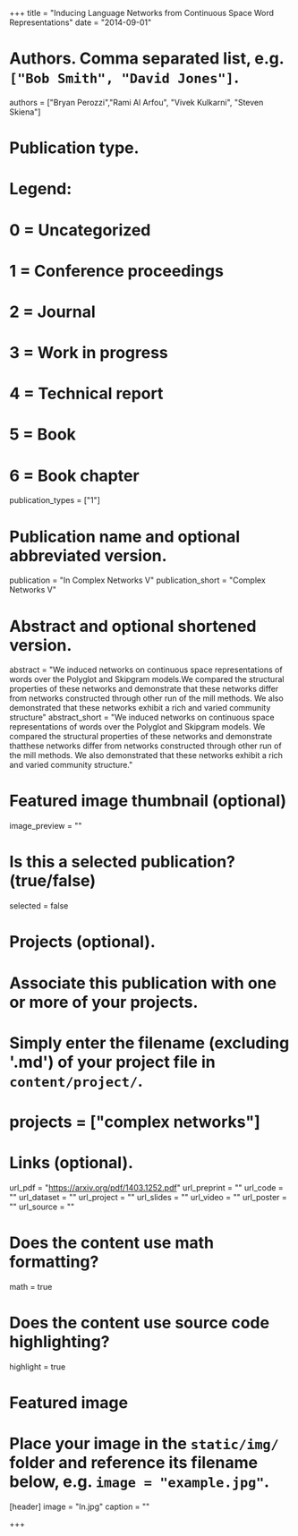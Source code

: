 +++
title = "Inducing Language Networks from Continuous Space Word Representations"
date = "2014-09-01"

# Authors. Comma separated list, e.g. `["Bob Smith", "David Jones"]`.
authors = ["Bryan Perozzi","Rami Al Arfou", "Vivek Kulkarni", "Steven Skiena"]

# Publication type.
# Legend:
# 0 = Uncategorized
# 1 = Conference proceedings
# 2 = Journal
# 3 = Work in progress
# 4 = Technical report
# 5 = Book
# 6 = Book chapter
publication_types = ["1"]

# Publication name and optional abbreviated version.
publication = "In Complex Networks V"
publication_short = "Complex Networks V"

# Abstract and optional shortened version.
abstract = "We induced networks on continuous space representations of words over the Polyglot and Skipgram models.We compared the structural properties of these networks and demonstrate that these networks differ from networks constructed through other run of the mill methods. We also demonstrated that these networks exhibit a rich and varied community structure"
abstract_short = "We induced networks on continuous space representations of words over the Polyglot and Skipgram models. We compared the structural properties of these networks and demonstrate thatthese networks differ from networks constructed through other run of the mill methods. We also demonstrated that these networks exhibit a rich and varied community structure."

# Featured image thumbnail (optional)
image_preview = ""

# Is this a selected publication? (true/false)
selected = false

# Projects (optional).
#   Associate this publication with one or more of your projects.
#   Simply enter the filename (excluding '.md') of your project file in `content/project/`.
# projects = ["complex networks"]

# Links (optional).
url_pdf = "https://arxiv.org/pdf/1403.1252.pdf"
url_preprint = ""
url_code = ""
url_dataset = ""
url_project = ""
url_slides = ""
url_video = ""
url_poster = ""
url_source = ""

# Does the content use math formatting?
math = true

# Does the content use source code highlighting?
highlight = true

# Featured image
# Place your image in the `static/img/` folder and reference its filename below, e.g. `image = "example.jpg"`.
[header]
image = "ln.jpg"
caption = ""

+++
